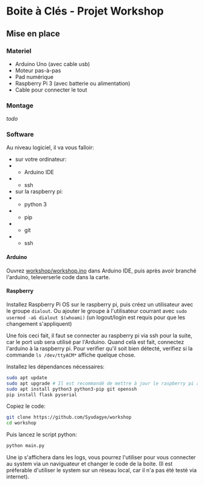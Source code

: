# Boite à Clés - Projet Workshop

## Mise en place

### Materiel

- Arduino Uno (avec cable usb)
- Moteur pas-à-pas
- Pad numérique
- Raspberry Pi 3 (avec batterie ou alimentation)
- Cable pour connecter le tout

### Montage

*todo*

### Software

Au niveau logiciel, il va vous falloir:
- sur votre ordinateur:
- - Arduino IDE
- - ssh
- sur la raspberry pi:
- - python 3
- - pip
- - git
- - ssh

#### Arduino

Ouvrez [workshop/workshop.ino](https://github.com/Syudagye/workshop/blob/master/workshop/workshop.ino) dans Arduino IDE, puis après avoir branché l'arduino, televerserle code dans la carte.

#### Raspberry

Installez Raspberry Pi OS sur le raspberry pi, puis créez un utilisateur avec le groupe `dialout`.
Ou ajouter le groupe à l'utilisateur courrant avec `sudo usermod -aG dialout $(whoami)` (un logout/login est requis pour que les changement s'appliquent)

Une fois ceci fait, il faut se connecter au raspberry pi via ssh pour la suite, car le port usb sera utilisé par l'Arduino.
Quand celà est fait, connectez l'arduino à la raspberry pi. 
Pour verifier qu'il soit bien détecté, verifiez si la commande `ls /dev/ttyACM*` affiche quelque chose.

Installez les dépendances nécessaires:
```bash
sudo apt update
sudo apt upgrade # Il est recommandé de mettre à jour le raspberry pi après l'installation de pi OS, mais ce n'est pas obligatoire
sudo apt install python3 python3-pip git openssh
pip install flask pyserial
```

Copiez le code:
```bash
git clone https://github.com/Syudagye/workshop
cd workshop
```

Puis lancez le script python:
```bash
python main.py
```

Une ip s'affichera dans les logs, vous pourrez l'utiliser pour vous connecter au system via un naviguateur et changer le code de la boite.
(Il est préferable d'utiliser le system sur un réseau local, car il n'a pas été testé via internet).

